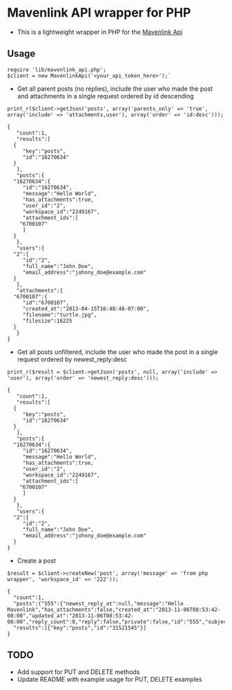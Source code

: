 Mavenlink API wrapper for PHP
==============================================

* This is a lightweight wrapper in PHP for the [Mavenlink Api](http://developer.mavenlink.com/)

Usage
--------

    require 'lib/mavenlink_api.php';
    $client = new MavenlinkApi('<your_api_token_here>');`

* Get all parent posts (no replies), include the user who made the post and attachments in a single request ordered by id descending

`print_r($client->getJson('posts',
				      array('parents_only' => 'true',
				      array('include' => 'attachments,user'),
				      array('order' => 'id:desc')));`

    {
       "count":1,
       "results":[
	  {
	     "key":"posts",
	     "id":"16270634"
	  }
       ],
       "posts":{
	  "16270634":{
	     "id":"16270634",
	     "message":"Hello World",
	     "has_attachments":true,
	     "user_id":"2",
	     "workspace_id":"2249167",
	     "attachment_ids":[
		"6700107"
	     ]
	  }
       },
       "users":{
	  "2":{
	     "id":"2",
	     "full_name":"John Doe",
	     "email_address":"johnny_doe@example.com"
	  }
       },
       "attachments":{
	  "6700107":{
	     "id":"6700107",
	     "created_at":"2013-04-15T16:48:48-07:00",
	     "filename":"turtle.jpg",
	     "filesize":16225
	  }
       }
    }

* Get all posts unfiltered, include the user who made the post in a single request ordered by newest_reply:desc

`print_r($result = $client->getJson('posts', null, array('include' => 'user'), array('order' => 'newest_reply:desc')));`

    {
       "count":1,
       "results":[
	  {
	     "key":"posts",
	     "id":"16270634"
	  }
       ],
       "posts":{
	  "16270634":{
	     "id":"16270634",
	     "message":"Hello World",
	     "has_attachments":true,
	     "user_id":"2",
	     "workspace_id":"2249167",
	     "attachment_ids":[
		"6700107"
	     ]
	  }
       },
       "users":{
	  "2":{
	     "id":"2",
	     "full_name":"John Doe",
	     "email_address":"johnny_doe@example.com"
	  }
    }


* Create a post

`$result = $client->createNew('post', array('message' => 'from php wrapper', 'workspace_id' => '222'));`

    {
      "count":1,
      "posts":{"555":{"newest_reply_at":null,"message":"Hello Mavenlink","has_attachments":false,"created_at":"2013-11-06T08:53:42-08:00","updated_at":"2013-11-06T08:53:42-08:00","reply_count":0,"reply":false,"private":false,"id":"555","subject_id":null,"subject_type":null,"user_id":"111","workspace_id":"222","workspace_type":"Workspace","story_id":null}},
      "results":[{"key":"posts","id":"31521545"}]
    }

## TODO

* Add support for PUT and DELETE methods
* Update README with example usage for PUT, DELETE  examples
